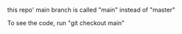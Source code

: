 this repo' main branch is called "main" instead of "master"

To see the code, run "git checkout main"